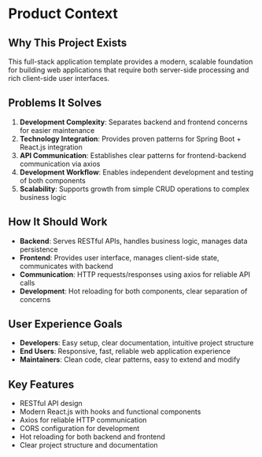 # Product Context

## Why This Project Exists
This full-stack application template provides a modern, scalable foundation for building web applications that require both server-side processing and rich client-side user interfaces.

## Problems It Solves
1. **Development Complexity**: Separates backend and frontend concerns for easier maintenance
2. **Technology Integration**: Provides proven patterns for Spring Boot + React.js integration
3. **API Communication**: Establishes clear patterns for frontend-backend communication via axios
4. **Development Workflow**: Enables independent development and testing of both components
5. **Scalability**: Supports growth from simple CRUD operations to complex business logic

## How It Should Work
- **Backend**: Serves RESTful APIs, handles business logic, manages data persistence
- **Frontend**: Provides user interface, manages client-side state, communicates with backend
- **Communication**: HTTP requests/responses using axios for reliable API calls
- **Development**: Hot reloading for both components, clear separation of concerns

## User Experience Goals
- **Developers**: Easy setup, clear documentation, intuitive project structure
- **End Users**: Responsive, fast, reliable web application experience
- **Maintainers**: Clean code, clear patterns, easy to extend and modify

## Key Features
- RESTful API design
- Modern React.js with hooks and functional components
- Axios for reliable HTTP communication
- CORS configuration for development
- Hot reloading for both backend and frontend
- Clear project structure and documentation 